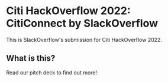 # Citi HackOverflow 2022: CitiConnect by SlackOverflow

This is SlackOverflow's submission for Citi HackOverflow 2022.

## What is this?
Read our pitch deck to find out more!
